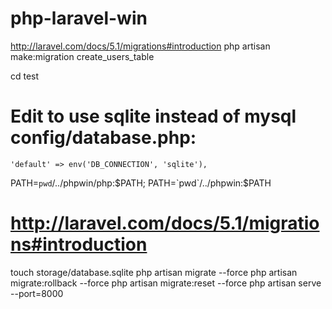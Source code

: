 # php-laravel-win

http://laravel.com/docs/5.1/migrations#introduction
php artisan make:migration create_users_table

cd test

# Edit to use sqlite instead of mysql config/database.php:

    'default' => env('DB_CONNECTION', 'sqlite'),

PATH=`pwd`/../phpwin/php:$PATH; PATH=`pwd`/../phpwin:$PATH
# http://laravel.com/docs/5.1/migrations#introduction
touch storage/database.sqlite
php artisan migrate --force
php artisan migrate:rollback --force
php artisan migrate:reset --force
php artisan serve --port=8000
